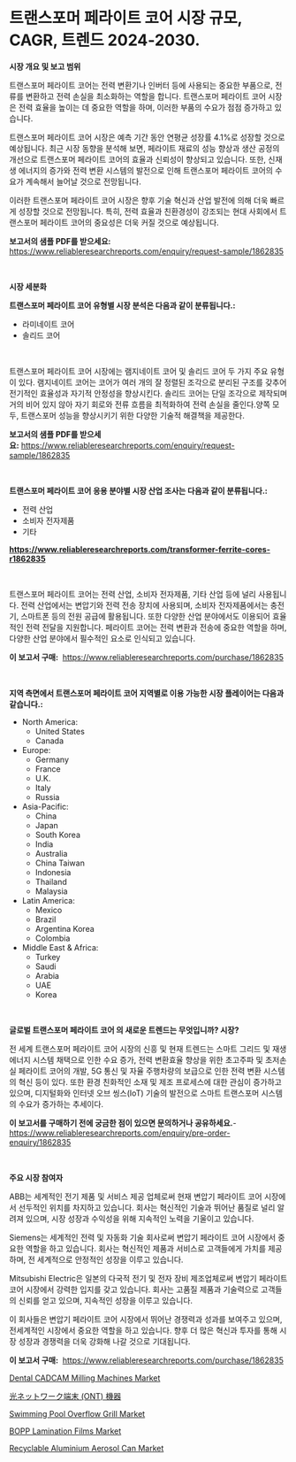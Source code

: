 <p><h1>트랜스포머 페라이트 코어 시장 규모, CAGR, 트렌드 2024-2030.</h1></p><p><strong>시장 개요 및 보고 범위</strong></p>
<p><p>트랜스포머 페라이트 코어는 전력 변환기나 인버터 등에 사용되는 중요한 부품으로, 전류를 변환하고 전력 손실을 최소화하는 역할을 합니다. 트랜스포머 페라이트 코어 시장은 전력 효율을 높이는 데 중요한 역할을 하며, 이러한 부품의 수요가 점점 증가하고 있습니다. </p><p>트랜스포머 페라이트 코어 시장은 예측 기간 동안 연평균 성장률 4.1%로 성장할 것으로 예상됩니다. 최근 시장 동향을 분석해 보면, 페라이트 재료의 성능 향상과 생산 공정의 개선으로 트랜스포머 페라이트 코어의 효율과 신뢰성이 향상되고 있습니다. 또한, 신재생 에너지의 증가와 전력 변환 시스템의 발전으로 인해 트랜스포머 페라이트 코어의 수요가 계속해서 늘어날 것으로 전망됩니다.</p><p>이러한 트랜스포머 페라이트 코어 시장은 향후 기술 혁신과 산업 발전에 의해 더욱 빠르게 성장할 것으로 전망됩니다. 특히, 전력 효율과 친환경성이 강조되는 현대 사회에서 트랜스포머 페라이트 코어의 중요성은 더욱 커질 것으로 예상됩니다.</p></p>
<p><strong>보고서의 샘플 PDF를 받으세요:</strong> <a href="https://www.reliableresearchreports.com/enquiry/request-sample/1862835">https://www.reliableresearchreports.com/enquiry/request-sample/1862835</a></p>
<p>&nbsp;</p>
<p><strong>시장 세분화</strong></p>
<p><strong>트랜스포머 페라이트 코어 유형별 시장 분석은 다음과 같이 분류됩니다.:</strong></p>
<p><ul><li>라미네이트 코어</li><li>솔리드 코어</li></ul></p>
<p>&nbsp;</p>
<p><p>트랜스포머 페라이트 코어 시장에는 램지네이트 코어 및 솔리드 코어 두 가지 주요 유형이 있다. 램지네이트 코어는 코어가 여러 개의 잘 정렬된 조각으로 분리된 구조를 갖추어 전기적인 효율성과 자기적 안정성을 향상시킨다. 솔리드 코어는 단일 조각으로 제작되며 거의 비어 있지 않아 자기 회로와 전류 흐름을 최적화하여 전력 손실을 줄인다.양쪽 모두, 트랜스포머 성능을 향상시키기 위한 다양한 기술적 해결책을 제공한다.</p></p>
<p><strong>보고서의 샘플 PDF를 받으세요:</strong>&nbsp;<a href="https://www.reliableresearchreports.com/enquiry/request-sample/1862835">https://www.reliableresearchreports.com/enquiry/request-sample/1862835</a></p>
<p>&nbsp;</p>
<p><strong> 트랜스포머 페라이트 코어 응용 분야별 시장 산업 조사는 다음과 같이 분류됩니다.:</strong></p>
<p><ul><li>전력 산업</li><li>소비자 전자제품</li><li>기타</li></ul></p>
<p><strong><a href="https://www.reliableresearchreports.com/transformer-ferrite-cores-r1862835">https://www.reliableresearchreports.com/transformer-ferrite-cores-r1862835</a></strong></p>
<p>&nbsp;</p>
<p><p>트랜스포머 페라이트 코어는 전력 산업, 소비자 전자제품, 기타 산업 등에 널리 사용됩니다. 전력 산업에서는 변압기와 전력 전송 장치에 사용되며, 소비자 전자제품에서는 충전기, 스마트폰 등의 전원 공급에 활용됩니다. 또한 다양한 산업 분야에서도 이용되어 효율적인 전력 전달을 지원합니다. 페라이트 코어는 전력 변환과 전송에 중요한 역할을 하며, 다양한 산업 분야에서 필수적인 요소로 인식되고 있습니다.</p></p>
<p><strong>이 보고서 구매:</strong>&nbsp; <a href="https://www.reliableresearchreports.com/purchase/1862835">https://www.reliableresearchreports.com/purchase/1862835</a></p>
<p>&nbsp;</p>
<p><strong>지역 측면에서 트랜스포머 페라이트 코어 지역별로 이용 가능한 시장 플레이어는 다음과 같습니다.:</strong></p>
<p><ul>
    <li>
        North America:
        <ul>
            <li>United States</li>
            <li>Canada</li>
        </ul>
    </li>
    <li>
        Europe:
        <ul>
            <li>Germany</li>
            <li>France</li>
            <li>U.K.</li>
            <li>Italy</li>
            <li>Russia</li>
        </ul>
    </li>
    <li>
        Asia-Pacific:
        <ul>
            <li>China</li>
            <li>Japan</li>
            <li>South Korea</li>
            <li>India</li>
            <li>Australia</li>
            <li>China Taiwan</li>
            <li>Indonesia</li>
            <li>Thailand</li>
            <li>Malaysia</li>
        </ul>
    </li>
    <li>
        Latin America:
        <ul>
            <li>Mexico</li>
            <li>Brazil</li>
            <li>Argentina Korea</li>
            <li>Colombia</li>
        </ul>
    </li>
    <li>
        Middle East & Africa:
        <ul>
            <li>Turkey</li>
            <li>Saudi</li>
            <li>Arabia</li>
            <li>UAE</li>
            <li>Korea</li>
        </ul>
    </li>
    </ul></p>
<p>&nbsp;</p>
<p><strong>글로벌 트랜스포머 페라이트 코어 의 새로운 트렌드는 무엇입니까? 시장?</strong></p>
<p><p>전 세계 트랜스포머 페라이트 코어 시장의 신흥 및 현재 트렌드는 스마트 그리드 및 재생 에너지 시스템 채택으로 인한 수요 증가, 전력 변환효율 향상을 위한 초고주파 및 초저손실 페라이트 코어의 개발, 5G 통신 및 자율 주행차량의 보급으로 인한 전력 변환 시스템의 혁신 등이 있다. 또한 환경 친화적인 소재 및 제조 프로세스에 대한 관심이 증가하고 있으며, 디지털화와 인터넷 오브 씽스(IoT) 기술의 발전으로 스마트 트랜스포머 시스템의 수요가 증가하는 추세이다.</p></p>
<p><strong>이 보고서를 구매하기 전에 궁금한 점이 있으면 문의하거나 공유하세요.</strong>- <a href="https://www.reliableresearchreports.com/enquiry/pre-order-enquiry/1862835">https://www.reliableresearchreports.com/enquiry/pre-order-enquiry/1862835</a></p>
<p>&nbsp;</p>
<p><strong>주요 시장 참여자</strong></p>
<p><p>ABB는 세계적인 전기 제품 및 서비스 제공 업체로써 현재 변압기 페라이트 코어 시장에서 선두적인 위치를 차지하고 있습니다. 회사는 혁신적인 기술과 뛰어난 품질로 널리 알려져 있으며, 시장 성장과 수익성을 위해 지속적인 노력을 기울이고 있습니다.</p><p>Siemens는 세계적인 전력 및 자동화 기술 회사로써 변압기 페라이트 코어 시장에서 중요한 역할을 하고 있습니다. 회사는 혁신적인 제품과 서비스로 고객들에게 가치를 제공하며, 전 세계적으로 안정적인 성장을 이루고 있습니다.</p><p>Mitsubishi Electric은 일본의 다국적 전기 및 전자 장비 제조업체로써 변압기 페라이트 코어 시장에서 강력한 입지를 갖고 있습니다. 회사는 고품질 제품과 기술력으로 고객들의 신뢰를 얻고 있으며, 지속적인 성장을 이루고 있습니다.</p><p>이 회사들은 변압기 페라이트 코어 시장에서 뛰어난 경쟁력과 성과를 보여주고 있으며, 전세계적인 시장에서 중요한 역할을 하고 있습니다. 향후 더 많은 혁신과 투자를 통해 시장 성장과 경쟁력을 더욱 강화해 나갈 것으로 기대됩니다.</p></p>
<p><strong>이 보고서 구매:</strong>&nbsp;&nbsp;<a href="https://www.reliableresearchreports.com/purchase/1862835">https://www.reliableresearchreports.com/purchase/1862835</a></p>
<p><p><a href="https://github.com/markusgodoy/Market-Research-Report-List-3/blob/main/dental-cadcam-milling-machines-market.md">Dental CADCAM Milling Machines Market</a></p><p><a href="https://github.com/TerrellConn/Market-Research-Report-List-1/blob/main/969516784123.md">光ネットワーク端末 (ONT) 機器</a></p><p><a href="https://issuu.com/reportprime-2/docs/swimming-pool-overflow-grill-market-size-2030.pptx">Swimming Pool Overflow Grill Market</a></p><p><a href="https://github.com/arionmp/Market-Research-Report-List-3/blob/main/bopp-lamination-films-market.md">BOPP Lamination Films Market</a></p><p><a href="https://issuu.com/reportprime-2/docs/recyclable-aluminium-aerosol-can-market-size-2030.">Recyclable Aluminium Aerosol Can Market</a></p></p>
